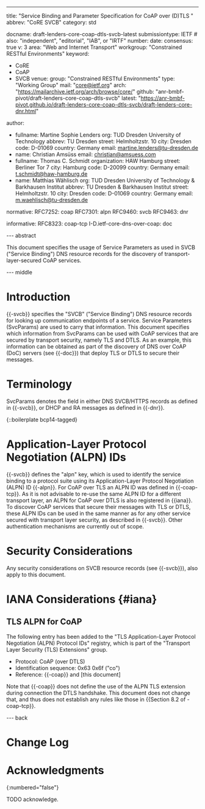 ---
title: "Service Binding and Parameter Specification for CoAP over (D)TLS "
abbrev: "CoRE SVCB"
category: std

docname: draft-lenders-core-coap-dtls-svcb-latest
submissiontype: IETF  # also: "independent", "editorial", "IAB", or "IRTF"
number:
date:
consensus: true
v: 3
area: "Web and Internet Transport"
workgroup: "Constrained RESTful Environments"
keyword:
 - CoRE
 - CoAP
 - SVCB
venue:
  group: "Constrained RESTful Environments"
  type: "Working Group"
  mail: "core@ietf.org"
  arch: "https://mailarchive.ietf.org/arch/browse/core/"
  github: "anr-bmbf-pivot/draft-lenders-core-coap-dtls-svcb"
  latest: "https://anr-bmbf-pivot.github.io/draft-lenders-core-coap-dtls-svcb/draft-lenders-core-dnr.html"

author:
 -  fullname: Martine Sophie Lenders
    org: TUD Dresden University of Technology
    abbrev: TU Dresden
    street: Helmholtzstr. 10
    city: Dresden
    code: D-01069
    country: Germany
    email: martine.lenders@tu-dresden.de
 -  name: Christian Amsüss
    email: christian@amsuess.com
 -  fullname: Thomas C. Schmidt
    organization: HAW Hamburg
    street: Berliner Tor 7
    city: Hamburg
    code: D-20099
    country: Germany
    email: t.schmidt@haw-hamburg.de
 -  name: Matthias Wählisch
    org: TUD Dresden University of Technology & Barkhausen Institut
    abbrev: TU Dresden & Barkhausen Institut
    street: Helmholtzstr. 10
    city: Dresden
    code: D-01069
    country: Germany
    email: m.waehlisch@tu-dresden.de

normative:
  RFC7252: coap
  RFC7301: alpn
  RFC9460: svcb
  RFC9463: dnr

informative:
  RFC8323: coap-tcp
  I-D.ietf-core-dns-over-coap: doc

--- abstract

This document specifies the usage of Service Parameters as used in SVCB ("Service Binding") DNS resource
records for the discovery of transport-layer-secured CoAP services.

--- middle

# Introduction

{{-svcb}} specifies the "SVCB" ("Service Binding") DNS resource records for looking up
communication endpoints of a service. Service Parameters (SvcParams) are used to
carry that information.
This document specifies which information from SvcParams can be used with CoAP services that are
secured by transport security, namely TLS and DTLS.
As an example, this information can be obtained as part of the discovery of DNS over CoAP (DoC) servers (see
{{-doc}}) that deploy TLS or DTLS to secure their messages.

# Terminology

SvcParams denotes the field in either DNS SVCB/HTTPS records as defined in {{-svcb}}, or DHCP and RA
messages as defined in {{-dnr}}.

{::boilerplate bcp14-tagged}

# Application-Layer Protocol Negotiation (ALPN) IDs

{{-svcb}} defines the "alpn" key, which is used to identify the service binding to a protocol suite
using its Application-Layer Protocol Negotiation (ALPN) ID {{-alpn}}.
For CoAP over TLS an ALPN ID was defined in {{-coap-tcp}}.
As it is not advisable to re-use the same ALPN ID for a different transport layer, an ALPN for
CoAP over DTLS is also registered in {{iana}}.
To discover CoAP services that secure their messages with TLS or DTLS, these ALPN IDs can be used in
the same manner as for any other service secured with transport layer security, as
described in {{-svcb}}.
Other authentication mechanisms are currently out of scope.

# Security Considerations

Any security considerations on SVCB resource records (see {{-svcb}}), also apply to this document.

# IANA Considerations {#iana}

## TLS ALPN for CoAP

The following entry has been added to the
"TLS Application-Layer Protocol Negotiation (ALPN) Protocol IDs" registry,
which is part of the "Transport Layer Security (TLS) Extensions" group.

* Protocol: CoAP (over DTLS)
* Identification sequence: 0x63 0x6f ("co")
* Reference: {{-coap}} and \[this document\]

Note that {{-coap}} does not define the use of the ALPN TLS extension during connection the DTLS handshake.
This document does not change that, and thus does not establish any rules like those in {{Section 8.2 of -coap-tcp}}.


--- back

# Change Log


# Acknowledgments
{:numbered="false"}

TODO acknowledge.
